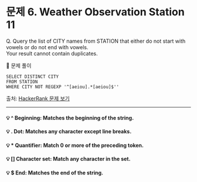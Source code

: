 # 문제 6. Weather Observation Station 11

Q. Query the list of CITY names from STATION that either do not start with vowels or do not end with vowels. <br>
Your result cannot contain duplicates.

🔑 문제 풀이
```mysql
SELECT DISTINCT CITY
FROM STATION
WHERE CITY NOT REGEXP '^[aeiou].*[aeiou]$''
```

출처: [HackerRank 문제 보기](https://www.hackerrank.com/challenges/weather-observation-station-11/problem?isFullScreen=true)

-----

#### 💡 ^ Beginning: Matches the beginning of the string.
#### 💡 . Dot: Matches any character except line breaks.
#### 💡 * Quantifier: Match 0 or more of the preceding token.
#### 💡 [] Character set: Match any character in the set. 
#### 💡 $ End: Matches the end of the string.
